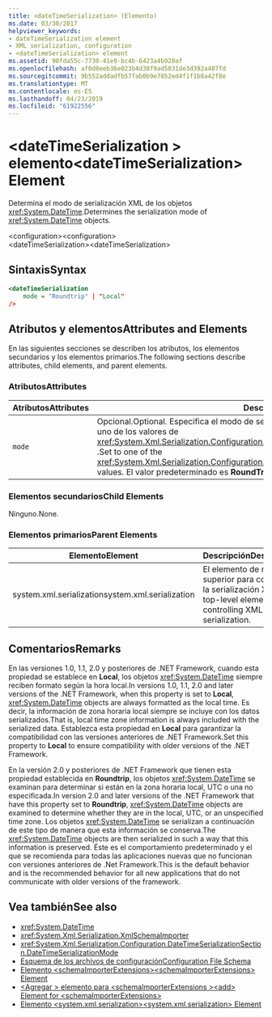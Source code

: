 ```yaml
---
title: <dateTimeSerialization> (Elemento)
ms.date: 03/30/2017
helpviewer_keywords:
- dateTimeSerialization element
- XML serialization, configuration
- <dateTimeSerialization> element
ms.assetid: 90fda55c-7730-41e9-bc4b-6423a4b920af
ms.openlocfilehash: af0d8eeb36e023b4d38f9ad5831de3d392a487fd
ms.sourcegitcommit: 9b552addadfb57fab0b9e7852ed4f1f1b8a42f8e
ms.translationtype: MT
ms.contentlocale: es-ES
ms.lasthandoff: 04/23/2019
ms.locfileid: "61922556"
---
```

# <a name="datetimeserialization-element"></a><span data-ttu-id="f7449-102">\<dateTimeSerialization > elemento</span><span class="sxs-lookup"><span data-stu-id="f7449-102">\<dateTimeSerialization> Element</span></span>
<span data-ttu-id="f7449-103">Determina el modo de serialización XML de los objetos <xref:System.DateTime>.</span><span class="sxs-lookup"><span data-stu-id="f7449-103">Determines the serialization mode of <xref:System.DateTime> objects.</span></span>  
  
 <span data-ttu-id="f7449-104">\<configuration></span><span class="sxs-lookup"><span data-stu-id="f7449-104">\<configuration></span></span>  
<span data-ttu-id="f7449-105">\<dateTimeSerialization></span><span class="sxs-lookup"><span data-stu-id="f7449-105">\<dateTimeSerialization></span></span>  
  
## <a name="syntax"></a><span data-ttu-id="f7449-106">Sintaxis</span><span class="sxs-lookup"><span data-stu-id="f7449-106">Syntax</span></span>  
  
```xml  
<dateTimeSerialization  
    mode = "Roundtrip" | "Local"  
/>  
```  
  
## <a name="attributes-and-elements"></a><span data-ttu-id="f7449-107">Atributos y elementos</span><span class="sxs-lookup"><span data-stu-id="f7449-107">Attributes and Elements</span></span>  
 <span data-ttu-id="f7449-108">En las siguientes secciones se describen los atributos, los elementos secundarios y los elementos primarios.</span><span class="sxs-lookup"><span data-stu-id="f7449-108">The following sections describe attributes, child elements, and parent elements.</span></span>  
  
### <a name="attributes"></a><span data-ttu-id="f7449-109">Atributos</span><span class="sxs-lookup"><span data-stu-id="f7449-109">Attributes</span></span>  
  
|<span data-ttu-id="f7449-110">Atributos</span><span class="sxs-lookup"><span data-stu-id="f7449-110">Attributes</span></span>|<span data-ttu-id="f7449-111">Descripción</span><span class="sxs-lookup"><span data-stu-id="f7449-111">Description</span></span>|  
|----------------|-----------------|  
|`mode`|<span data-ttu-id="f7449-112">Opcional.</span><span class="sxs-lookup"><span data-stu-id="f7449-112">Optional.</span></span> <span data-ttu-id="f7449-113">Especifica el modo de serialización.</span><span class="sxs-lookup"><span data-stu-id="f7449-113">Specifies the serialization mode.</span></span> <span data-ttu-id="f7449-114">Establece uno de los valores de <xref:System.Xml.Serialization.Configuration.DateTimeSerializationSection.DateTimeSerializationMode> .</span><span class="sxs-lookup"><span data-stu-id="f7449-114">Set to one of the <xref:System.Xml.Serialization.Configuration.DateTimeSerializationSection.DateTimeSerializationMode> values.</span></span> <span data-ttu-id="f7449-115">El valor predeterminado es **RoundTrip**.</span><span class="sxs-lookup"><span data-stu-id="f7449-115">The default is **RoundTrip**.</span></span>|  
  
### <a name="child-elements"></a><span data-ttu-id="f7449-116">Elementos secundarios</span><span class="sxs-lookup"><span data-stu-id="f7449-116">Child Elements</span></span>  
 <span data-ttu-id="f7449-117">Ninguno.</span><span class="sxs-lookup"><span data-stu-id="f7449-117">None.</span></span>  
  
### <a name="parent-elements"></a><span data-ttu-id="f7449-118">Elementos primarios</span><span class="sxs-lookup"><span data-stu-id="f7449-118">Parent Elements</span></span>  
  
|<span data-ttu-id="f7449-119">Elemento</span><span class="sxs-lookup"><span data-stu-id="f7449-119">Element</span></span>|<span data-ttu-id="f7449-120">Descripción</span><span class="sxs-lookup"><span data-stu-id="f7449-120">Description</span></span>|  
|-------------|-----------------|  
|<span data-ttu-id="f7449-121">system.xml.serialization</span><span class="sxs-lookup"><span data-stu-id="f7449-121">system.xml.serialization</span></span>|<span data-ttu-id="f7449-122">El elemento de nivel superior para controlar la serialización XML.</span><span class="sxs-lookup"><span data-stu-id="f7449-122">The top-level element for controlling XML serialization.</span></span>|  
  
## <a name="remarks"></a><span data-ttu-id="f7449-123">Comentarios</span><span class="sxs-lookup"><span data-stu-id="f7449-123">Remarks</span></span>  
 <span data-ttu-id="f7449-124">En las versiones 1.0, 1.1, 2.0 y posteriores de .NET Framework, cuando esta propiedad se establece en **Local**, los objetos <xref:System.DateTime> siempre reciben formato según la hora local.</span><span class="sxs-lookup"><span data-stu-id="f7449-124">In versions 1.0, 1.1, 2.0 and later versions of the .NET Framework, when this property is set to **Local**, <xref:System.DateTime> objects are always formatted as the local time.</span></span> <span data-ttu-id="f7449-125">Es decir, la información de zona horaria local siempre se incluye con los datos serializados.</span><span class="sxs-lookup"><span data-stu-id="f7449-125">That is, local time zone information is always included with the serialized data.</span></span> <span data-ttu-id="f7449-126">Establezca esta propiedad en **Local** para garantizar la compatibilidad con las versiones anteriores de .NET Framework.</span><span class="sxs-lookup"><span data-stu-id="f7449-126">Set this property to **Local** to ensure compatibility with older versions of the .NET Framework.</span></span>  
  
 <span data-ttu-id="f7449-127">En la versión 2.0 y posteriores de .NET Framework que tienen esta propiedad establecida en **Roundtrip**, los objetos <xref:System.DateTime> se examinan para determinar si están en la zona horaria local, UTC o una no especificada.</span><span class="sxs-lookup"><span data-stu-id="f7449-127">In version 2.0 and later versions of the .NET Framework that have this property set to **Roundtrip**, <xref:System.DateTime> objects are examined to determine whether they are in the local, UTC, or an unspecified time zone.</span></span> <span data-ttu-id="f7449-128">Los objetos <xref:System.DateTime> se serializan a continuación de este tipo de manera que esta información se conserva.</span><span class="sxs-lookup"><span data-stu-id="f7449-128">The <xref:System.DateTime> objects are then serialized in such a way that this information is preserved.</span></span> <span data-ttu-id="f7449-129">Éste es el comportamiento predeterminado y el que se recomienda para todas las aplicaciones nuevas que no funcionan con versiones anteriores de .Net Framework.</span><span class="sxs-lookup"><span data-stu-id="f7449-129">This is the default behavior and is the recommended behavior for all new applications that do not communicate with older versions of the framework.</span></span>  
  
## <a name="see-also"></a><span data-ttu-id="f7449-130">Vea también</span><span class="sxs-lookup"><span data-stu-id="f7449-130">See also</span></span>

- <xref:System.DateTime>
- <xref:System.Xml.Serialization.XmlSchemaImporter>
- <xref:System.Xml.Serialization.Configuration.DateTimeSerializationSection.DateTimeSerializationMode>
- [<span data-ttu-id="f7449-131">Esquema de los archivos de configuración</span><span class="sxs-lookup"><span data-stu-id="f7449-131">Configuration File Schema</span></span>](../../../docs/framework/configure-apps/file-schema/index.md)
- [<span data-ttu-id="f7449-132">Elemento \<schemaImporterExtensions></span><span class="sxs-lookup"><span data-stu-id="f7449-132">\<schemaImporterExtensions> Element</span></span>](../../../docs/standard/serialization/schemaimporterextensions-element.md)
- [<span data-ttu-id="f7449-133">\<Agregar > elemento para \<schemaImporterExtensions ></span><span class="sxs-lookup"><span data-stu-id="f7449-133">\<add> Element for \<schemaImporterExtensions></span></span>](../../../docs/standard/serialization/add-element-for-schemaimporterextensions.md)
- [<span data-ttu-id="f7449-134">Elemento \<system.xml.serialization></span><span class="sxs-lookup"><span data-stu-id="f7449-134">\<system.xml.serialization> Element</span></span>](../../../docs/standard/serialization/system-xml-serialization-element.md)
